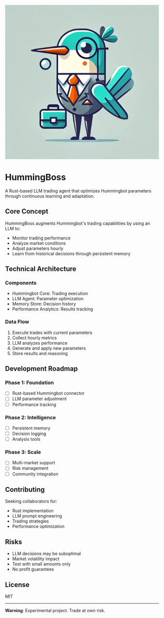 ![HummingBoss](assets/hummingboss.webp)

# HummingBoss

A Rust-based LLM trading agent that optimizes Hummingbot parameters through continuous learning and adaptation.

## Core Concept

HummingBoss augments Hummingbot's trading capabilities by using an LLM to:
- Monitor trading performance
- Analyze market conditions
- Adjust parameters hourly
- Learn from historical decisions through persistent memory

## Technical Architecture

### Components
- Hummingbot Core: Trading execution
- LLM Agent: Parameter optimization
- Memory Store: Decision history
- Performance Analytics: Results tracking

### Data Flow
1. Execute trades with current parameters
2. Collect hourly metrics
3. LLM analyzes performance
4. Generate and apply new parameters
5. Store results and reasoning

## Development Roadmap

### Phase 1: Foundation
- [ ] Rust-based Hummingbot connector
- [ ] LLM parameter adjustment
- [ ] Performance tracking

### Phase 2: Intelligence
- [ ] Persistent memory
- [ ] Decision logging
- [ ] Analysis tools

### Phase 3: Scale
- [ ] Multi-market support
- [ ] Risk management
- [ ] Community integration

## Contributing

Seeking collaborators for:
- Rust implementation
- LLM prompt engineering
- Trading strategies
- Performance optimization

## Risks

- LLM decisions may be suboptimal
- Market volatility impact
- Test with small amounts only
- No profit guarantees

## License

MIT

---

**Warning**: Experimental project. Trade at own risk.
